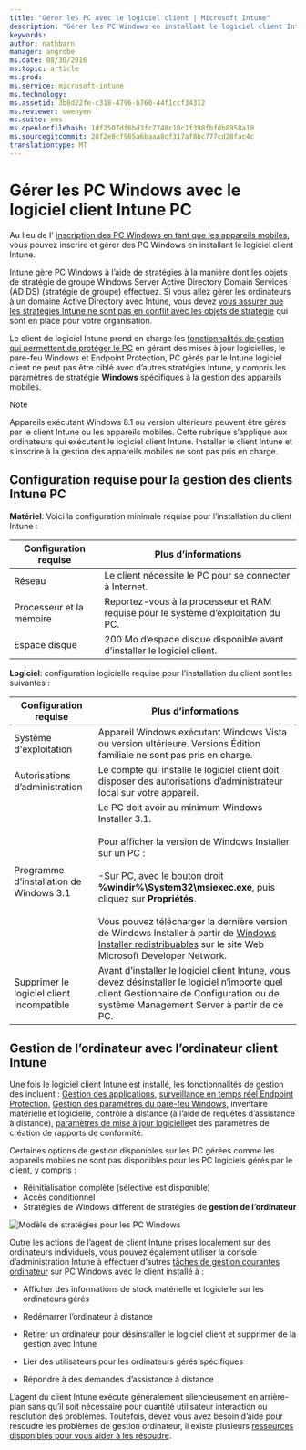 ```yaml
---
title: "Gérer les PC avec le logiciel client | Microsoft Intune"
description: "Gérer les PC Windows en installant le logiciel client Intune."
keywords: 
author: nathbarn
manager: angrobe
ms.date: 08/30/2016
ms.topic: article
ms.prod: 
ms.service: microsoft-intune
ms.technology: 
ms.assetid: 3b8d22fe-c318-4796-b760-44f1ccf34312
ms.reviewer: owenyen
ms.suite: ems
ms.openlocfilehash: 1df2507df6bd3fc7748c10c1f398fbfdb8958a18
ms.sourcegitcommit: 28f2e8cf965a6baaa8cf317af8bc777cd28fac4c
translationtype: MT
---
```

# Gérer les PC Windows avec le logiciel client Intune PC
Au lieu de l' [inscription des PC Windows en tant que les appareils mobiles](set-up-windows-device-management-with-microsoft-intune.md), vous pouvez inscrire et gérer des PC Windows en installant le logiciel client Intune.

Intune gère PC Windows à l’aide de stratégies à la manière dont les objets de stratégie de groupe Windows Server Active Directory Domain Services (AD DS) (stratégie de groupe) effectuez. Si vous allez gérer les ordinateurs à un domaine Active Directory avec Intune, vous devez [vous assurer que les stratégies Intune ne sont pas en conflit avec les objets de stratégie](resolve-gpo-and-microsoft-intune-policy-conflicts.md) qui sont en place pour votre organisation.

Le client de logiciel Intune prend en charge les [fonctionnalités de gestion qui permettent de protéger le PC](policies-to-protect-windows-pcs-in-microsoft-intune.md) en gérant des mises à jour logicielles, le pare-feu Windows et Endpoint Protection, PC gérés par le Intune logiciel client ne peut pas être ciblé avec d’autres stratégies Intune, y compris les paramètres de stratégie **Windows** spécifiques à la gestion des appareils mobiles.

> [!NOTE]
> Appareils exécutant Windows 8.1 ou version ultérieure peuvent être gérés par le client Intune ou les appareils mobiles. Cette rubrique s’applique aux ordinateurs qui exécutent le logiciel client Intune. Installer le client Intune et s’inscrire à la gestion des appareils mobiles ne sont pas pris en charge.

## Configuration requise pour la gestion des clients Intune PC

**Matériel**: Voici la configuration minimale requise pour l’installation du client Intune :

|Configuration requise|Plus d’informations|
|---------------|--------------------|
|Réseau|Le client nécessite le PC pour se connecter à Internet.|
|Processeur et la mémoire|Reportez-vous à la processeur et RAM requise pour le système d’exploitation du PC.|
|Espace disque|200 Mo d’espace disque disponible avant d’installer le logiciel client.|

**Logiciel**: configuration logicielle requise pour l’installation du client sont les suivantes :

|Configuration requise|Plus d’informations|
|---------------|--------------------|
|Système d'exploitation | Appareil Windows exécutant Windows Vista ou version ultérieure. Versions Édition familiale ne sont pas pris en charge.|
|Autorisations d’administration|Le compte qui installe le logiciel client doit disposer des autorisations d’administrateur local sur votre appareil.|
|Programme d’installation de Windows 3.1|Le PC doit avoir au minimum Windows Installer 3.1.<br /><br />Pour afficher la version de Windows Installer sur un PC :<br /><br />-Sur PC, avec le bouton droit **%windir%\System32\msiexec.exe**, puis cliquez sur **Propriétés**.<br /><br />Vous pouvez télécharger la dernière version de Windows Installer à partir de [Windows Installer redistribuables](http://go.microsoft.com/fwlink/?LinkID=234258) sur le site Web Microsoft Developer Network.|
|Supprimer le logiciel client incompatible|Avant d’installer le logiciel client Intune, vous devez désinstaller le logiciel n’importe quel client Gestionnaire de Configuration ou de système Management Server à partir de ce PC.|

## Gestion de l’ordinateur avec l’ordinateur client Intune
Une fois le logiciel client Intune est installé, les fonctionnalités de gestion des incluent : [Gestion des applications](deploy-apps-in-microsoft-intune.md), [surveillance en temps réel Endpoint Protection](help-secure-windows-pcs-with-endpoint-protection-for-microsoft-intune.md), [Gestion des paramètres du pare-feu Windows](help-protect-windows-pcs-using-windows-firewall-policies-in-microsoft-intune.md), inventaire matérielle et logicielle, contrôle à distance (à l’aide de requêtes d’assistance à distance), [paramètres de mise à jour logicielle](keep-windows-pcs-up-to-date-with-software-updates-in-microsoft-intune.md)et des paramètres de création de rapports de conformité.

Certaines options de gestion disponibles sur les PC gérées comme les appareils mobiles ne sont pas disponibles pour les PC logiciels gérés par le client, y compris :

-   Réinitialisation complète (sélective est disponible)
-   Accès conditionnel
-   Stratégies de Windows différent de stratégies de **gestion de l’ordinateur**

![Modèle de stratégies pour les PC Windows](../media/pc_policy_template.png)

Outre les actions de l’agent de client Intune prises localement sur des ordinateurs individuels, vous pouvez également utiliser la console d’administration Intune à effectuer d’autres [tâches de gestion courantes ordinateur](common-windows-pc-management-tasks-with-the-microsoft-intune-computer-client.md) sur PC Windows avec le client installé à :

-   Afficher des informations de stock matérielle et logicielle sur les ordinateurs gérés

-   Redémarrer l’ordinateur à distance

-   Retirer un ordinateur pour désinstaller le logiciel client et supprimer de la gestion avec Intune

-   Lier des utilisateurs pour les ordinateurs gérés spécifiques

-   Répondre à des demandes d’assistance à distance

L’agent du client Intune exécute généralement silencieusement en arrière-plan sans qu’il soit nécessaire pour quantité utilisateur interaction ou résolution des problèmes. Toutefois, devez vous avez besoin d’aide pour résoudre les problèmes de gestion ordinateur, il existe plusieurs [ressources disponibles pour vous aider à les résoudre](/intune/troubleshoot/troubleshoot-client-setup-in-microsoft-intune).
